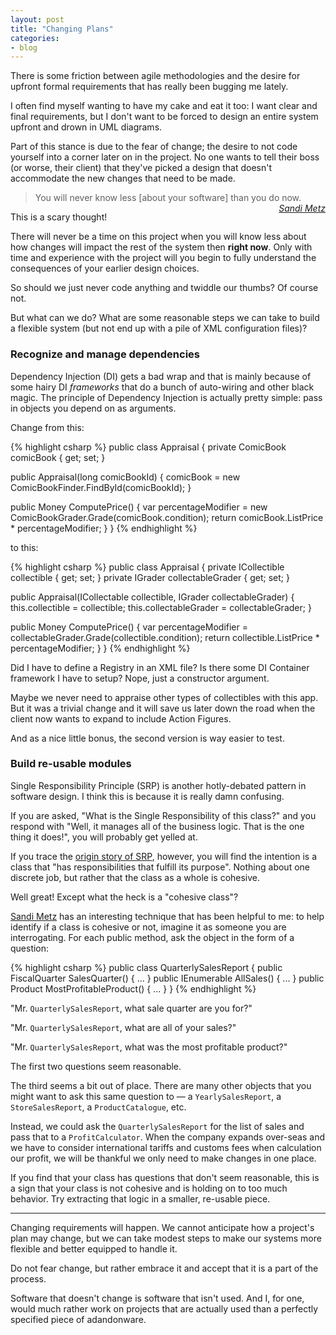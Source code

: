 ```yaml
---
layout: post
title: "Changing Plans"
categories:
- blog
---
```


There is some friction between agile methodologies and the desire for
upfront formal requirements that has really been bugging me lately.

I often find myself wanting to have my cake and eat it too: I want clear and
final requirements, but I don't want to be forced to design an entire system
upfront and drown in UML diagrams.

Part of this stance is due to the fear of change; the desire to not code
yourself into a corner later on in the project. No one wants to tell
their boss (or worse, their client) that they've picked a design that doesn't
accommodate the new changes that need to be made.

> You will never know less \[about your software\] than you do now. <cite style="float: right; display: block;"><a href="http://sandimetz.com/">Sandi Metz</a></cite>

This is a scary thought! 

There will never be a time on this project when you will know less about how
changes will impact the rest of the system then **right now**. Only with time 
and experience with the project will you begin to fully understand the 
consequences of your earlier design choices.

So should we just never code anything and twiddle our thumbs? Of course not.

But what can we do? What are some reasonable steps we can take to build a 
flexible system (but not end up with a pile of XML configuration files)?

### Recognize and manage dependencies

Dependency Injection (DI) gets a bad wrap and that is mainly because of some 
hairy DI *frameworks* that do a bunch of auto-wiring and other black magic. The 
principle of Dependency Injection is actually pretty simple: pass in objects 
you depend on as arguments.

Change from this:

{% highlight csharp %}
public class Appraisal {
  private ComicBook comicBook { get; set; }

  public Appraisal(long comicBookId) {
    comicBook = new ComicBookFinder.FindById(comicBookId);
  }

  public Money ComputePrice() {
    var percentageModifier = new ComicBookGrader.Grade(comicBook.condition);
    return comicBook.ListPrice * percentageModifier;
  }
}
{% endhighlight %}

to this:

{% highlight csharp %}
public class Appraisal {
  private ICollectible collectible { get; set; }
  private IGrader collectableGrader { get; set; }

  public Appraisal(ICollectable collectible, IGrader collectableGrader) {
    this.collectible = collectible;
    this.collectableGrader = collectableGrader;
  }

  public Money ComputePrice() {
    var percentageModifier = collectableGrader.Grade(collectible.condition);
    return collectible.ListPrice * percentageModifier;
  }
}
{% endhighlight %}

Did I have to define a Registry in an XML file? Is there some DI Container
framework I have to setup? Nope, just a constructor argument.

Maybe we never need to appraise other types of collectibles with this app. But 
it was a trivial change and it will save us later down the road when the client 
now wants to expand to include Action Figures.

And as a nice little bonus, the second version is way easier to test.

### Build re-usable modules

Single Responsibility Principle (SRP) is another hotly-debated pattern in 
software design. I think this is because it is really damn confusing. 

If you are asked, "What is the Single Responsibility of this class?" and you
respond with "Well, it manages all of the business logic. That is the one thing
it does!", you will probably get yelled at.

If you trace the [origin story of SRP][rdd], however, you will find the intention 
is a class that "has responsibilities that fulfill its purpose". Nothing about one
discrete job, but rather that the class as a whole is cohesive.

[rdd]: http://en.wikipedia.org/wiki/Responsibility-driven_design

Well great! Except what the heck is a "cohesive class"?

[Sandi Metz][poodr] has an interesting technique that has been helpful to me: 
to help identify if a class is cohesive or not, imagine it as someone you are
interrogating. For each public method, ask the object in the form of a question:

[poodr]: http://www.poodr.info/

{% highlight csharp %}
public class QuarterlySalesReport {
  public FiscalQuarter SalesQuarter() { ... }
  public IEnumerable<Sales> AllSales() { ... }
  public Product MostProfitableProduct() { ... }
}
{% endhighlight %}

"Mr. `QuarterlySalesReport`, what sale quarter are you for?"

"Mr. `QuarterlySalesReport`, what are all of your sales?"

"Mr. `QuarterlySalesReport`, what was the most profitable product?"

The first two questions seem reasonable. 

The third seems a bit out of place. There are many other objects that you might 
want to ask this same question to &mdash; a `YearlySalesReport`, a 
`StoreSalesReport`, a `ProductCatalogue`, etc.

Instead, we could ask the `QuarterlySalesReport` for the list of sales and pass
that to a `ProfitCalculator`. When the company expands over-seas and we have
to consider international tariffs and customs fees when calculation our profit,
we will be thankful we only need to make changes in one place.

If you find that your class has questions that don't seem reasonable, this is a
sign that your class is not cohesive and is holding on to too much behavior. Try
extracting that logic in a smaller, re-usable piece.

---

Changing requirements will happen. We cannot anticipate how a project's plan may
change, but we can take modest steps to make our systems more flexible and
better equipped to handle it.

Do not fear change, but rather embrace it and accept that it is a part of the 
process.

Software that doesn't change is software that isn't used. And I, for one, would
much rather work on projects that are actually used than a perfectly specified 
piece of adandonware.
